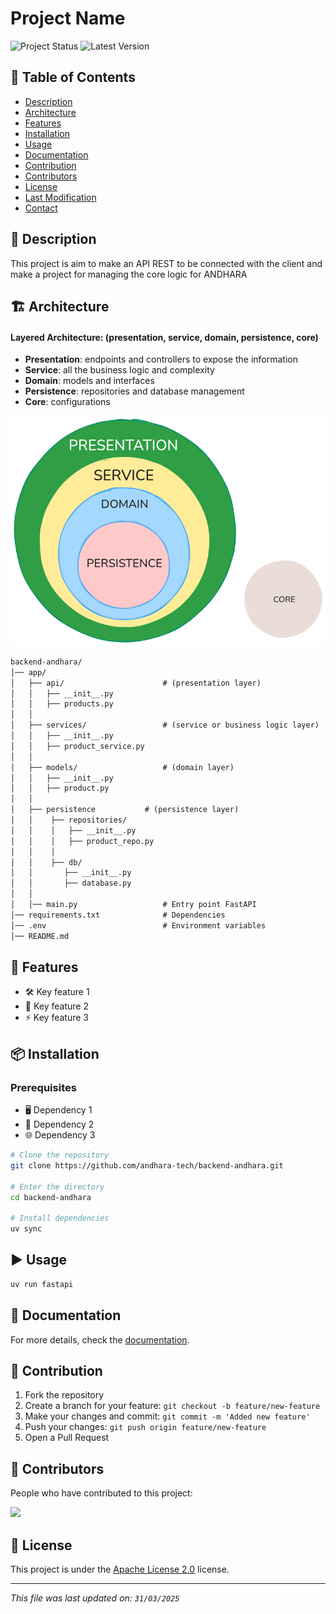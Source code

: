 # Project Name

![Project Status](https://img.shields.io/badge/status-active-brightgreen)
![Latest Version](https://img.shields.io/github/v/release/andhara-tech/backend-andhara)

## 📌 Table of Contents

- [Description](#-description)
- [Architecture](#-architecture)
- [Features](#-features)
- [Installation](#-installation)
- [Usage](#-usage)
- [Documentation](#-documentation)
- [Contribution](#-contribution)
- [Contributors](#-contributors)
- [License](#-license)
- [Last Modification](#-last-modification)
- [Contact](#-contact)

## 📌 Description

This project is aim to make an API REST to be connected with the client and make a project for managing the core logic for ANDHARA

## 🏗️ Architecture

#### Layered Architecture: (presentation, service, domain, persistence, core)

- **Presentation**: endpoints and controllers to expose the information
- **Service**: all the business logic and complexity
- **Domain**: models and interfaces
- **Persistence**: repositories and database management
- **Core**: configurations

![Architecture Image](./documentation/img/architecture.png)

```txt
backend-andhara/
│── app/
│   ├── api/                      # (presentation layer)
│   │   ├── __init__.py
│   │   ├── products.py
│   │
│   ├── services/                 # (service or business logic layer)
│   │   ├── __init__.py
│   │   ├── product_service.py
│   │
│   ├── models/                   # (domain layer)
│   │   ├── __init__.py
│   │   ├── product.py
│   │
│   ├── persistence	          # (persistence layer)
│   │    ├── repositories/
│   │    │   ├── __init__.py
│   │    │   ├── product_repo.py
│   │    │
│   │    ├── db/
│   │       ├── __init__.py
│   │       ├── database.py
│   │
│   │── main.py                   # Entry point FastAPI
│── requirements.txt              # Dependencies
│── .env                          # Environment variables
│── README.md
```

## 🚀 Features

- 🛠️ Key feature 1
- 🔧 Key feature 2
- ⚡ Key feature 3

## 📦 Installation

### Prerequisites

- 🖥️ Dependency 1
- 💾 Dependency 2
- 🌐 Dependency 3

```sh
# Clone the repository
git clone https://github.com/andhara-tech/backend-andhara.git

# Enter the directory
cd backend-andhara

# Install dependencies
uv sync
```

## ▶️ Usage

```sh
uv run fastapi
```

## 📜 Documentation

For more details, check the [documentation](./documentation/README.md).

## 🤝 Contribution

1. Fork the repository
2. Create a branch for your feature: `git checkout -b feature/new-feature`
3. Make your changes and commit: `git commit -m 'Added new feature'`
4. Push your changes: `git push origin feature/new-feature`
5. Open a Pull Request

## 👥 Contributors

People who have contributed to this project:

<a href="https://github.com/andhara-tech/backend-andhara/graphs/contributors">
  <img src="https://contrib.rocks/image?repo=andhara-tech/backend-andhara" />
</a>

## 📄 License

This project is under the [Apache License 2.0](./LICENSE) license.

---

_This file was last updated on: `31/03/2025`_
